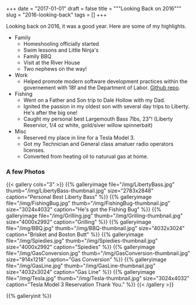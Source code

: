 +++
date = "2017-01-01"
draft = false
title = """Looking Back on 2016"""
slug = "2016-looking-back"
tags = []
+++

Looking back on 2016, it was a good year.  Here are some of my highlights.

- Family
    - Homeshooling officially started
    - Swim lessons and Little Ninja's
    - Family BBQ
    - Visit at the River House
    - Two nephews on the way!
- Work
    - Helped promote modern software development practices within the governement with 18f and the Department of Labor. [Github repo](https://github.com/18F/dol-whd-14c).    
- Fishing
    - Went on a Father and Son trip to Dale Hollow with my Dad.
    - Ignited the passion in my oldest son with several day trips to Liberty.  He's after the big one!
    - Caught my personal best Largemouth Bass 7lbs, 23"! (Liberty Reservior, 1/4 oz white, gold/siver willow spinnerbait)
- Misc
    - Reserved my place in line for a Tesla Model 3.
    - Got my Technician and General class amatuer radio operators licenses.
    - Converted from heating oil to naturual gas at home.

### A few Photos
{{< gallery cols="3" >}}
{{% galleryimage file="/img/LibertyBass.jpg" thumb="/img/LibertyBass-thumbnail.jpg" size="2783x2848" caption="Personal Best Liberty Bass" %}}
{{% galleryimage file="/img/FishingBug.jpg" thumb="/img/FishingBug-thumbnail.jpg" size="3024x4032" caption="He's got the Fishing Bug" %}}
{{% galleryimage file="/img/Grilling.jpg" thumb="/img/Grilling-thumbnail.jpg" size="4000x2992" caption="Grilling" %}}
{{% galleryimage file="/img/BBQ.jpg" thumb="/img/BBQ-thumbnail.jpg" size="4032x3024" caption="Brisket and Boston Butt" %}}
{{% galleryimage file="/img/Spiedies.jpg" thumb="/img/Spiedies-thumbnail.jpg" size="4000x2992" caption="Spiedies" %}}
{{% galleryimage file="/img/GasConversion.jpg" thumb="/img/GasConversion-thumbnail.jpg" size="914x1218" caption="Gas Conversion" %}}
{{% galleryimage file="/img/GasLine.jpg" thumb="/img/GasLine-thumbnail.jpg" size="4032x3024" caption="Gas Line" %}}
{{% galleryimage file="/img/Tesla.jpg" thumb="/img/Tesla-thumbnail.jpg" size="3024x4032" caption="Tesla Model 3 Reservation Thank You." %}}
{{< /gallery >}}

{{% galleryinit %}}    